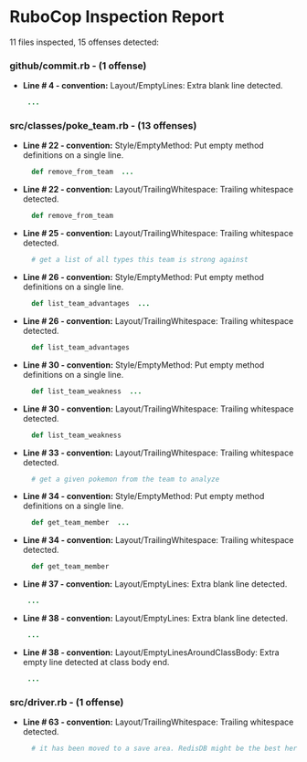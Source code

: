 # RuboCop Inspection Report

11 files inspected, 15 offenses detected:

### github/commit.rb - (1 offense)
  * **Line # 4 - convention:** Layout/EmptyLines: Extra blank line detected.

    ```rb
     ...
    ```

### src/classes/poke_team.rb - (13 offenses)
  * **Line # 22 - convention:** Style/EmptyMethod: Put empty method definitions on a single line.

    ```rb
      def remove_from_team  ...
    ```

  * **Line # 22 - convention:** Layout/TrailingWhitespace: Trailing whitespace detected.

    ```rb
      def remove_from_team 
    ```

  * **Line # 25 - convention:** Layout/TrailingWhitespace: Trailing whitespace detected.

    ```rb
      # get a list of all types this team is strong against 
    ```

  * **Line # 26 - convention:** Style/EmptyMethod: Put empty method definitions on a single line.

    ```rb
      def list_team_advantages  ...
    ```

  * **Line # 26 - convention:** Layout/TrailingWhitespace: Trailing whitespace detected.

    ```rb
      def list_team_advantages 
    ```

  * **Line # 30 - convention:** Style/EmptyMethod: Put empty method definitions on a single line.

    ```rb
      def list_team_weakness  ...
    ```

  * **Line # 30 - convention:** Layout/TrailingWhitespace: Trailing whitespace detected.

    ```rb
      def list_team_weakness 
    ```

  * **Line # 33 - convention:** Layout/TrailingWhitespace: Trailing whitespace detected.

    ```rb
      # get a given pokemon from the team to analyze 
    ```

  * **Line # 34 - convention:** Style/EmptyMethod: Put empty method definitions on a single line.

    ```rb
      def get_team_member  ...
    ```

  * **Line # 34 - convention:** Layout/TrailingWhitespace: Trailing whitespace detected.

    ```rb
      def get_team_member 
    ```

  * **Line # 37 - convention:** Layout/EmptyLines: Extra blank line detected.

    ```rb
     ...
    ```

  * **Line # 38 - convention:** Layout/EmptyLines: Extra blank line detected.

    ```rb
     ...
    ```

  * **Line # 38 - convention:** Layout/EmptyLinesAroundClassBody: Extra empty line detected at class body end.

    ```rb
     ...
    ```

### src/driver.rb - (1 offense)
  * **Line # 63 - convention:** Layout/TrailingWhitespace: Trailing whitespace detected.

    ```rb
      # it has been moved to a save area. RedisDB might be the best here. 
    ```

